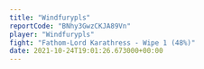 ```yaml
---
title: "Windfurypls"
reportCode: "BNhy3GwzCKJA89Vn"
player: "Windfurypls"
fight: "Fathom-Lord Karathress - Wipe 1 (48%)"
date: 2021-10-24T19:01:26.673000+00:00
---
```

